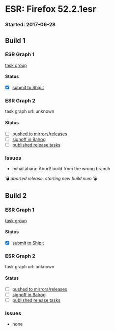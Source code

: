 # ESR: Firefox 52.2.1esr

### Started: 2017-06-28

## Build 1

### ESR Graph 1
[task group](https://tools.taskcluster.net/push-inspector/#/nr8miYwnTYeH2Y5FB3q4uw)

#### Status
- [x] [submit to Shipit](https://wiki.mozilla.org/Release:Release_Automation_on_Mercurial:Starting_a_Release#Submit_to_Ship_It)

### ESR Graph 2
task graph url: unknown

#### Status
- [ ] [pushed to mirrors/releases](../how-tos/relpro.md#2-push-to-releases-dir-mirrors)
- [ ] [signoff in Balrog](../how-tos/relpro.md#3-signoffs)
- [ ] [published release tasks](../how-tos/relpro.md#4-publish-release)

### Issues
- mihaitabara: Abort! build from the wrong branch

:bomb: _aborted release. starting new build num_ :bomb:

## Build 2

### ESR Graph 1
[task group](https://tools.taskcluster.net/push-inspector/#/HL6j3aymSkGJD51tSrxuDw)

#### Status
- [x] [submit to Shipit](https://wiki.mozilla.org/Release:Release_Automation_on_Mercurial:Starting_a_Release#Submit_to_Ship_It)

### ESR Graph 2
task graph url: unknown

#### Status
- [ ] [pushed to mirrors/releases](../how-tos/relpro.md#2-push-to-releases-dir-mirrors)
- [ ] [signoff in Balrog](../how-tos/relpro.md#3-signoffs)
- [ ] [published release tasks](../how-tos/relpro.md#4-publish-release)

### Issues
- none


